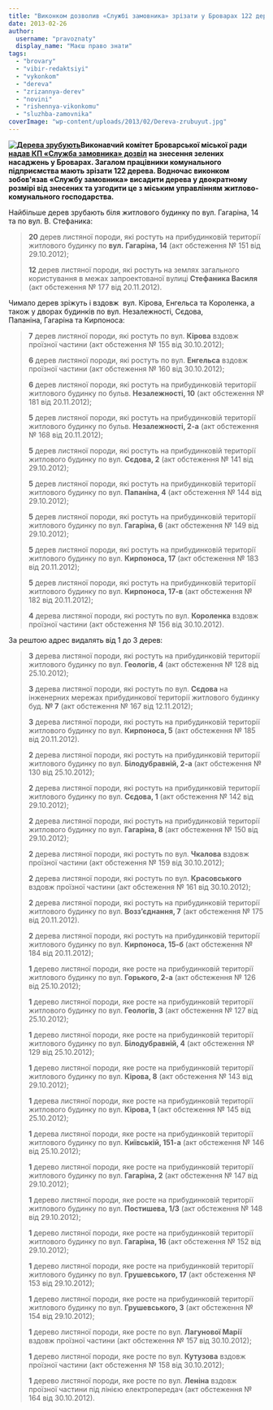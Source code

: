 ```yaml
---
title: "Виконком дозволив «Службі замовника» зрізати у Броварах 122 дерева"
date: 2013-02-26
author: 
  username: "pravoznaty"
  display_name: "Маєш право знати"
tags: 
  - "brovary"
  - "vibir-redaktsiyi"
  - "vykonkom"
  - "dereva"
  - "zrizannya-derev"
  - "novini"
  - "rishennya-vikonkomu"
  - "sluzhba-zamovnika"
coverImage: "wp-content/uploads/2013/02/Dereva-zrubuyut.jpg"
---
```


**[![Дерева зрубують](https://mpz.brovary.org/wp-content/uploads/2013/02/Dereva-zrubuyut.jpg)](https://mpz.brovary.org/wp-content/uploads/2013/02/Dereva-zrubuyut.jpg)Виконавчий комітет Броварської міської ради [надав КП «Служба замовника» дозвіл](https://docs.brovary.org/p6745/12.02.2013/73) на знесення зелених насаджень у Броварах. Загалом працівники комунального підприємства мають зрізати 122 дерева. Водночас виконком зобов'язав «Службу замовника» висадити дерева у двократному розмірі від знесених та узгодити це з міським управлінням житлово-комунального господарства.**

Найбільше дерев зрубають біля житлового будинку по вул. Гагаріна, 14 та по вул. В. Стефаника:

> **20** дерев листяної породи, які ростуть на прибудинковій території житлового будинку по **вул.** **Гагаріна, 14** (акт обстеження № 151 від 29.10.2012);
> 
> **12** дерев листяної породи, які ростуть на землях загального користування в межах запроектованої вулиці **Стефаника Василя** (акт обстеження № 177 від 20.11.2012).

Чимало дерев зріжуть і вздовж  вул. Кірова, Енгельса та Короленка, а також у дворах будинків по вул. Незалежності, Сєдова, Папаніна, Гагаріна та Кирпоноса:

> **7** дерев листяної породи, які ростуть по вул. **Кірова** вздовж проїзної частини (акт обстеження № 155 від 30.10.2012);
> 
> **6** дерев листяної породи, які ростуть по вул. **Енгельса** вздовж проїзної частини (акт обстеження № 160 від 30.10.2012);
> 
> **6** дерев листяної породи, які ростуть на прибудинковій території житлового будинку по бульв. **Незалежності, 10** (акт обстеження № 181 від 20.11.2012);
> 
> **5** дерев листяної породи, які ростуть на прибудинковій території житлового будинку по бульв. **Незалежності, 2-а** (акт обстеження № 168 від 20.11.2012);
> 
> **5** дерев листяної породи, які ростуть на прибудинковій території житлового будинку по вул. **Сєдова, 2** (акт обстеження № 141 від 29.10.2012);
> 
> **5** дерев листяної породи, які ростуть на прибудинковій території житлового будинку по вул. **Папаніна, 4** (акт обстеження № 144 від 29.10.2012);
> 
> **5** дерев листяної породи, які ростуть на прибудинковій території житлового будинку по вул. **Гагаріна, 6** (акт обстеження № 149 від 29.10.2012);
> 
> **5** дерев листяної породи, які ростуть на прибудинковій території житлового будинку по вул. **Кирпоноса, 17** (акт обстеження № 183 від 20.11.2012);
> 
> **5** дерев листяної породи, які ростуть на прибудинковій території житлового будинку по вул. **Кирпоноса, 17-в** (акт обстеження № 182 від 20.11.2012);
> 
> **4** дерева листяної породи, які ростуть по вул. **Короленка** вздовж проїзної частини (акт обстеження № 156 від 30.10.2012).

За рештою адрес видалять від 1 до 3 дерев:

> **3** дерева листяної породи, які ростуть на прибудинковій території житлового будинку по вул. **Геологів, 4** (акт обстеження № 128 від 25.10.2012);
> 
> **3** дерева листяної породи, які ростуть по вул. **Сєдова** на інженерних мережах прибудинкової території житлового будинку буд. **№ 7** (акт обстеження № 167 від 12.11.2012);
> 
> **3** дерева листяної породи, які ростуть на прибудинковій території житлового будинку по вул. **Кирпоноса, 5** (акт обстеження № 185 від 20.11.2012).
> 
> **2** дерева листяної породи, які ростуть на прибудинковій території житлового будинку по вул. **Білодубравній, 2-а** (акт обстеження № 130 від 25.10.2012);
> 
> **2** дерева листяної породи, які ростуть на прибудинковій території житлового будинку по вул. **Сєдова, 1** (акт обстеження № 142 від 29.10.2012);
> 
> **2** дерева листяної породи, які ростуть на прибудинковій території житлового будинку по вул. **Гагаріна, 8** (акт обстеження № 150 від 29.10.2012);
> 
> **2** дерева листяної породи, які ростуть по вул. **Чкалова** вздовж проїзної частини (акт обстеження № 159 від 30.10.2012);
> 
> **2** дерева листяної породи, які ростуть по вул. **Красовського** вздовж проїзної частини (акт обстеження № 161 від 30.10.2012);
> 
> **2** дерева листяної породи, які ростуть на прибудинковій території житлового будинку по вул. **Возз’єднання, 7** (акт обстеження № 175 від 20.11.2012).
> 
> **2** дерева листяної породи, які ростуть на прибудинковій території житлового будинку по вул. **Кирпоноса, 15-б** (акт обстеження № 184 від 20.11.2012);
> 
> **1** дерево листяної породи, яке росте на прибудинковій території житлового будинку по вул. **Горького, 2-а** (акт обстеження № 126 від 25.10.2012);
> 
> **1** дерево листяної породи, яке росте на прибудинковій території житлового будинку по вул. **Геологів, 3** (акт обстеження № 127 від 25.10.2012);
> 
> **1** дерево листяної породи, яке росте на прибудинковій території житлового будинку по вул. **Білодубравній, 4** (акт обстеження № 129 від 25.10.2012);
> 
> **1** дерево листяної породи, яке росте на прибудинковій території житлового будинку по вул. **Кірова, 8** (акт обстеження № 143 від 29.10.2012);
> 
> **1** дерева листяної породи, яке росте на прибудинковій території житлового будинку по вул. **Кірова, 1** (акт обстеження № 145 від 25.10.2012);
> 
> **1** дерева листяної породи, яке росте на прибудинковій території житлового будинку по вул. **Київській, 151-а** (акт обстеження № 146 від 25.10.2012);
> 
> **1** дерево листяної породи, яке росте на прибудинковій території житлового будинку по вул. **Гагаріна, 2** (акт обстеження № 147 від 29.10.2012);
> 
> **1** дерево листяної породи, яке росте на прибудинковій території житлового будинку по вул. **Постишева, 1/3** (акт обстеження № 148 від 29.10.2012);
> 
> **1** дерево листяної породи, яке росте на прибудинковій території житлового будинку по вул. **Гагаріна, 16** (акт обстеження № 152 від 29.10.2012);
> 
> **1** дерево листяної породи, яке росте на прибудинковій території житлового будинку по вул. **Грушевського, 17** (акт обстеження № 153 від 29.10.2012);
> 
> **1** дерево листяної породи, яке росте на прибудинковій території житлового будинку по вул. **Грушевського, 3** (акт обстеження № 154 від 29.10.2012);
> 
> **1** дерево листяної породи, яке росте по вул. **Лагунової Марії** вздовж проїзної частини (акт обстеження № 157 від 30.10.2012);
> 
> **1** дерево листяної породи, яке росте по вул. **Кутузова** вздовж проїзної частини (акт обстеження № 158 від 30.10.2012);
> 
> **1** дерево листяної породи, яке росте по вул. **Леніна** вздовж проїзної частини під лінією електропередач (акт обстеження № 164 від 30.10.2012).
